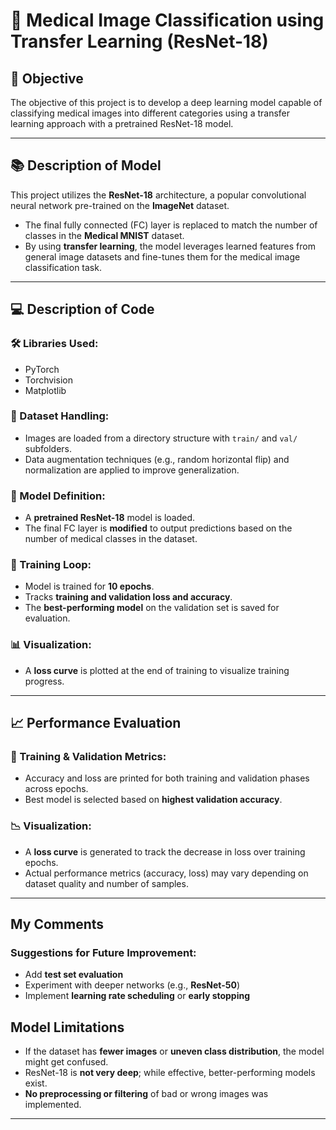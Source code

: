 # 🧠 Medical Image Classification using Transfer Learning (ResNet-18)

## 🎯 Objective
The objective of this project is to develop a deep learning model capable of classifying medical images into different categories using a transfer learning approach with a pretrained ResNet-18 model.

---

## 📚 Description of Model

This project utilizes the **ResNet-18** architecture, a popular convolutional neural network pre-trained on the **ImageNet** dataset. 

- The final fully connected (FC) layer is replaced to match the number of classes in the **Medical MNIST** dataset.  
- By using **transfer learning**, the model leverages learned features from general image datasets and fine-tunes them for the medical image classification task.

---

## 💻 Description of Code

### 🛠️ Libraries Used:
- PyTorch
- Torchvision
- Matplotlib

### 📂 Dataset Handling:
- Images are loaded from a directory structure with `train/` and `val/` subfolders.
- Data augmentation techniques (e.g., random horizontal flip) and normalization are applied to improve generalization.

### 🧠 Model Definition:
- A **pretrained ResNet-18** model is loaded.
- The final FC layer is **modified** to output predictions based on the number of medical classes in the dataset.

### 🔁 Training Loop:
- Model is trained for **10 epochs**.
- Tracks **training and validation loss and accuracy**.
- The **best-performing model** on the validation set is saved for evaluation.

### 📊 Visualization:
- A **loss curve** is plotted at the end of training to visualize training progress.

---

## 📈 Performance Evaluation

### 🧪 Training & Validation Metrics:
- Accuracy and loss are printed for both training and validation phases across epochs.
- Best model is selected based on **highest validation accuracy**.

### 📉 Visualization:
- A **loss curve** is generated to track the decrease in loss over training epochs.
- Actual performance metrics (accuracy, loss) may vary depending on dataset quality and number of samples.

---

##  My Comments

### Suggestions for Future Improvement:
- Add **test set evaluation**
- Experiment with deeper networks (e.g., **ResNet-50**)
- Implement **learning rate scheduling** or **early stopping**


## Model Limitations

- If the dataset has **fewer images** or **uneven class distribution**, the model might get confused.
- ResNet-18 is **not very deep**; while effective, better-performing models exist.
- **No preprocessing or filtering** of bad or wrong images was implemented.

---

